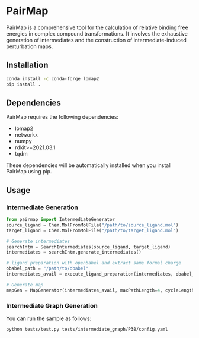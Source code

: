 # PairMap

PairMap is a comprehensive tool for the calculation of relative binding free energies in complex compound transformations. It involves the exhaustive generation of intermediates and the construction of intermediate-induced perturbation maps.

## Installation

```bash
conda install -c conda-forge lomap2
pip install .
```

## Dependencies

PairMap requires the following dependencies:

- lomap2
- networkx
- numpy
- rdkit>=2021.03.1
- tqdm

These dependencies will be automatically installed when you install PairMap using pip.

## Usage

### Intermediate Generation
```python
from pairmap import IntermediateGenerator
source_ligand = Chem.MolFromMolFile("/path/to/source_ligand.mol")
target_ligand = Chem.MolFromMolFile("/path/to/target_ligand.mol")

# Generate intermediates
searchIntm = SearchIntermediates(source_ligand, target_ligand)
intermediates = searchIntm.generate_intermediates()

# ligand preparation with openbabel and extract same formal charge
obabel_path = "/path/to/obabel"
intermediates_avail = execute_ligand_preparation(intermediates, obabel_path = obabel_path, extract_same_formal_charge=True)

# Generate map
mapGen = MapGenerator(intermediates_avail, maxPathLength=4, cycleLength=3, maxOptimalPathLength=3, jobs=-1)

```

### Intermediate Graph Generation

You can run the sample as follows:

```
python tests/test.py tests/intermediate_graph/P38/config.yaml
```
